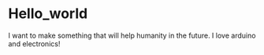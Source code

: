# Hello_world
I want to make something that will help humanity in the future.
I love arduino and electronics!
